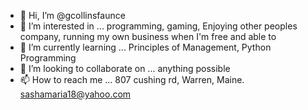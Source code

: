 - 👋 Hi, I’m @gcollinsfaunce
- 👀 I’m interested in ... programming, gaming, Enjoying other peoples company, running my own business when I'm free and able to
- 🌱 I’m currently learning ... Principles of Management, Python Programming
- 💞️ I’m looking to collaborate on ... anything possible
- 📫 How to reach me ... 807 cushing rd, Warren, Maine. sashamaria18@yahoo.com

<!--- We are only as good as we can get but we aren't ever perfect
gcollinsfaunce/gcollinsfaunce is a ✨ special ✨ repository because its `README.md` (this file) appears on your GitHub profile.
You can click the Preview link to take a look at your changes.
--->
